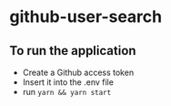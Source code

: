 # github-user-search

## To run the application

-   Create a Github access token
-   Insert it into the .env file
-   run `yarn && yarn start`
